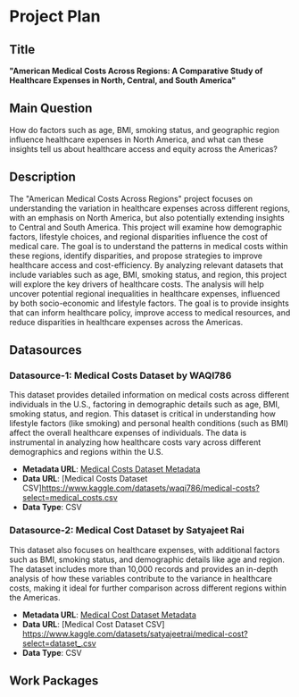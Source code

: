 # Project Plan

## Title
**"American Medical Costs Across Regions: A Comparative Study of Healthcare Expenses in North, Central, and South America"**

## Main Question
How do factors such as age, BMI, smoking status, and geographic region influence healthcare expenses in North America, and what can these insights tell us about healthcare access and equity across the Americas?

## Description
The "American Medical Costs Across Regions" project focuses on understanding the variation in healthcare expenses across different regions, with an emphasis on North America, but also potentially extending insights to Central and South America. This project will examine how demographic factors, lifestyle choices, and regional disparities influence the cost of medical care. The goal is to understand the patterns in medical costs within these regions, identify disparities, and propose strategies to improve healthcare access and cost-efficiency.
By analyzing relevant datasets that include variables such as age, BMI, smoking status, and region, this project will explore the key drivers of healthcare costs. The analysis will help uncover potential regional inequalities in healthcare expenses, influenced by both socio-economic and lifestyle factors. The goal is to provide insights that can inform healthcare policy, improve access to medical resources, and reduce disparities in healthcare expenses across the Americas.

## Datasources

### Datasource-1: Medical Costs Dataset by WAQI786
This dataset provides detailed information on medical costs across different individuals in the U.S., factoring in demographic details such as age, BMI, smoking status, and region. This dataset is critical in understanding how lifestyle factors (like smoking) and personal health conditions (such as BMI) affect the overall healthcare expenses of individuals. The data is instrumental in analyzing how healthcare costs vary across different demographics and regions within the U.S.

- **Metadata URL**: [Medical Costs Dataset Metadata](https://www.kaggle.com/datasets/waqi786/medical-costs)
- **Data URL**: [Medical Costs Dataset CSV]https://www.kaggle.com/datasets/waqi786/medical-costs?select=medical_costs.csv
- **Data Type**: CSV

### Datasource-2: Medical Cost Dataset by Satyajeet Rai
This dataset also focuses on healthcare expenses, with additional factors such as BMI, smoking status, and demographic details like age and region. The dataset includes more than 10,000 records and provides an in-depth analysis of how these variables contribute to the variance in healthcare costs, making it ideal for further comparison across different regions within the Americas.

- **Metadata URL**: [Medical Cost Dataset Metadata](https://www.kaggle.com/datasets/satyajeetrai/medical-cost)
- **Data URL**: [Medical Cost Dataset CSV] https://www.kaggle.com/datasets/satyajeetrai/medical-cost?select=dataset_.csv
- **Data Type**: CSV


## Work Packages
